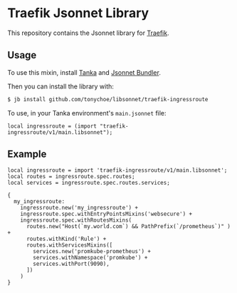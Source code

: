 # Traefik Jsonnet Library

This repository contains the Jsonnet library for [Traefik](https://traefik.io/).

## Usage

To use this mixin, install [Tanka](https://tanka.dev/) and [Jsonnet Bundler](https://tanka.dev/install#jsonnet-bundler).

Then you can install the library with:

```bash
$ jb install github.com/tonychoe/libsonnet/traefik-ingressroute
```

To use, in your Tanka environment's `main.jsonnet` file:


```jsonnet
local ingressroute = (import "traefik-ingressroute/v1/main.libsonnet");
```

## Example

```jsonnet
local ingressroute = import 'traefik-ingressroute/v1/main.libsonnet';
local routes = ingressroute.spec.routes;
local services = ingressroute.spec.routes.services;

{
  my_ingressroute:
    ingressroute.new('my_ingressroute') +
    ingressroute.spec.withEntryPointsMixins('websecure') +
    ingressroute.spec.withRoutesMixins(
      routes.new("Host(`my.world.com`) && PathPrefix(`/prometheus`)" ) +
      routes.withKind('Rule') +
      routes.withServicesMixins([
        services.new('promkube-prometheus') +
        services.withNamespace('promkube') +
        services.withPort(9090),
      ]) 
    ) 
}
```
